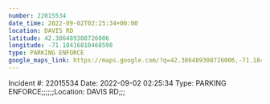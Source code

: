 ```yaml
---
number: 22015534
date_time: 2022-09-02T02:25:34+00:00
location: DAVIS RD
latitude: 42.386489308726006
longitude: -71.18416810468598
type: PARKING ENFORCE
google_maps_link: https://maps.google.com/?q=42.386489308726006,-71.18416810468598
---
```


Incident #: 22015534  Date: 2022-09-02 02:25:34   Type: PARKING ENFORCE;;;;;;Location: DAVIS RD;;;
